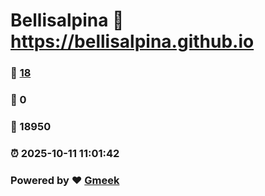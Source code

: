 # Bellisalpina :link: https://bellisalpina.github.io 
### :page_facing_up: [18](https://bellisalpina.github.io/tag.html) 
### :speech_balloon: 0 
### :hibiscus: 18950 
### :alarm_clock: 2025-10-11 11:01:42 
### Powered by :heart: [Gmeek](https://github.com/Meekdai/Gmeek)
